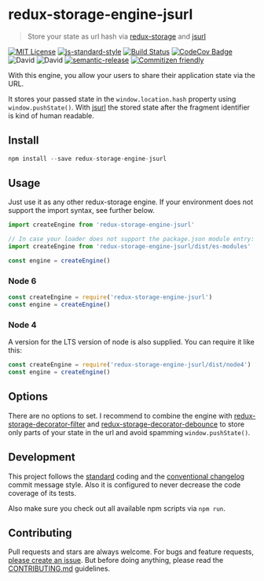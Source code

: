 # redux-storage-engine-jsurl

> Store your state as url hash via [redux-storage](https://github.com/react-stack/redux-storage) and [jsurl](https://github.com/Sage/jsurl)

[![MIT License](https://img.shields.io/badge/license-MIT-blue.svg)](https://axe312.mit-license.org)
[![js-standard-style](https://img.shields.io/badge/code%20style-standard-brightgreen.svg?style=flat)](https://github.com/feross/standard)
[![Build Status](https://img.shields.io/circleci/project/axe312ger/redux-storage-engine-jsurl/prototype.svg?maxAge=2592000)](https://circleci.com/gh/axe312ger/redux-storage-engine-jsurl)
[![CodeCov Badge](https://img.shields.io/codecov/c/github/axe312ger/redux-storage-engine-jsurl.svg?maxAge=2592000)](https://codecov.io/gh/axe312ger/redux-storage-engine-jsurl)
![David](https://img.shields.io/david/axe312ger/redux-storage-engine-jsurl.svg)
![David](https://img.shields.io/david/dev/axe312ger/redux-storage-engine-jsurl.svg)
[![semantic-release](https://img.shields.io/badge/%F0%9F%93%A6%F0%9F%9A%80-semantic--release-e10079.svg)](https://github.com/semantic-release/semantic-release)
[![Commitizen friendly](https://img.shields.io/badge/commitizen-friendly-brightgreen.svg)](http://commitizen.github.io/cz-cli/)

With this engine, you allow your users to share their application state via the URL.

It stores your passed state in the `window.location.hash` property using `window.pushState()`. With [jsurl](https://github.com/Sage/jsurl) the stored state after the fragment identifier is kind of human readable.

## Install

```js
npm install --save redux-storage-engine-jsurl
```

## Usage

Just use it as any other redux-storage engine. If your environment does not support the import syntax, see further below.

```js
import createEngine from 'redux-storage-engine-jsurl'

// In case your loader does not support the package.json module entry:
import createEngine from 'redux-storage-engine-jsurl/dist/es-modules'

const engine = createEngine()
```

### Node 6
```js
const createEngine = require('redux-storage-engine-jsurl')
const engine = createEngine()
```

### Node 4
A version for the LTS version of node is also supplied. You can require it like this:

```js
const createEngine = require('redux-storage-engine-jsurl/dist/node4')
const engine = createEngine()
```

## Options

There are no options to set. I recommend to combine the engine with [redux-storage-decorator-filter](https://github.com/react-stack/redux-storage-decorator-filter) and [redux-storage-decorator-debounce](https://github.com/react-stack/redux-storage-decorator-debounce)
to store only parts of your state in the url and avoid spamming `window.pushState()`.

## Development

This project follows the [standard](https://github.com/feross/standard) coding and the [conventional changelog](https://github.com/conventional-changelog/conventional-changelog-angular/blob/master/convention.md) commit message style. Also it is configured to never decrease the code coverage of its tests.

Also make sure you check out all available npm scripts via `npm run`.

## Contributing

Pull requests and stars are always welcome. For bugs and feature requests, [please create an issue](https://github.com/axe312ger/redux-storage-engine-jsurl/issues/new).
But before doing anything, please read the [CONTRIBUTING.md](./CONTRIBUTING.md) guidelines.
